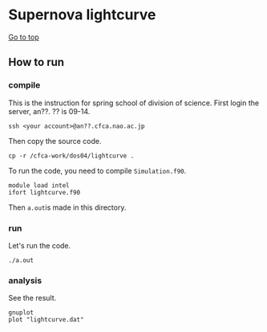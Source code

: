 # Supernova lightcurve

[Go to top](../README.md)  

## How to run

### compile 
This is the instruction for spring school of division of science. First login the server, an??. ?? is 09-14.

    ssh <your account>@an??.cfca.nao.ac.jp
    
Then copy the source code.

    cp -r /cfca-work/dos04/lightcurve .

To run the code, you need to compile `Simulation.f90`.
    
    module load intel
    ifort lightcurve.f90
    
Then `a.out`is made in this directory.

### run
Let's run the code.
    
    ./a.out
    
### analysis
See the result.
    
    gnuplot
    plot "lightcurve.dat"

    

